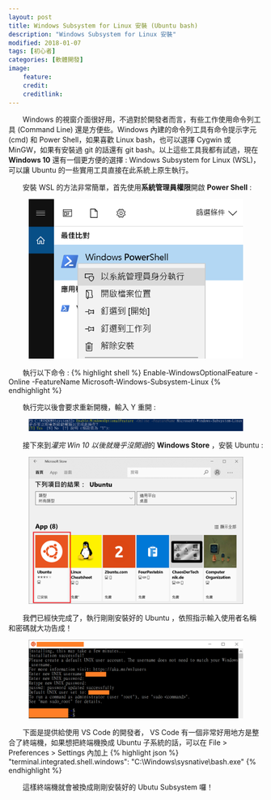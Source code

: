```yaml
---
layout: post
title: Windows Subsystem for Linux 安裝 (Ubuntu bash)
description: "Windows Subsystem for Linux 安裝"
modified: 2018-01-07
tags: [初心者]
categories: [軟體開發]
image:
    feature: 
    credit: 
    creditlink: 
---
```


　　Windows 的視窗介面很好用，不過對於開發者而言，有些工作使用命令列工具 (Command Line) 還是方便些。Windows 內建的命令列工具有命令提示字元 (cmd) 和 Power Shell，如果喜歡 Linux bash，也可以選擇 Cygwin 或 MinGW，如果有安裝過 git 的話還有 git bash。以上這些工具我都有試過，現在 **Windows 10** 還有一個更方便的選擇 : Windows Subsystem for Linux (WSL)，可以讓 Ubuntu 的一些實用工具直接在此系統上原生執行。

<!--more-->

　　安裝 WSL 的方法非常簡單，首先使用**系統管理員權限**開啟 **Power Shell** :
<figure class="half center">
	<img src="/images/2018/01/open-powershell.png" alt="">
</figure>

　　執行以下命令 :
{% highlight shell %}
Enable-WindowsOptionalFeature -Online -FeatureName Microsoft-Windows-Subsystem-Linux
{% endhighlight %}

　　執行完以後會要求重新開機，輸入 Y 重開 :
<figure class="center">
	<img src="/images/2018/01/enable-wsl.png" alt="">
</figure>

　　接下來到*灌完 Win 10 以後就幾乎沒開過*的 **Windows Store** ，安裝 Ubuntu :
<figure class="large center">
	<img src="/images/2018/01/winstore-ubuntu.png" alt="">
</figure>

　　我們已經快完成了，執行剛剛安裝好的 Ubuntu ，依照指示輸入使用者名稱和密碼就大功告成！
<figure class="large center">
	<img src="/images/2018/01/init-ubuntu.png" alt="">
</figure>

　　下面是提供給使用 VS Code 的開發者， VS Code 有一個非常好用地方是整合了終端機，如果想把終端機換成 Ubuntu 子系統的話，可以在 File > Preferences > Settings 內加上
{% highlight json %}
"terminal.integrated.shell.windows": "C:\\Windows\\sysnative\\bash.exe"
{% endhighlight %}

　　這樣終端機就會被換成剛剛安裝好的 Ubutu Subsystem 囉！



